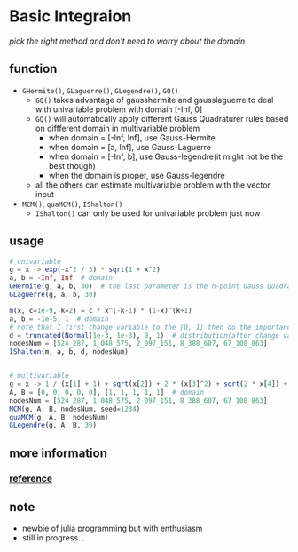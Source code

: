 # Basic Integraion
*pick the right method and don't need to worry about the domain*


## function
- `GHermite()`, `GLaguerre()`, `GLegendre()`, `GQ()`
    - `GQ()` takes advantage of gausshermite and gausslaguerre to deal with univariable problem with domain [-Inf, 0] 
    - `GQ()` will automatically apply different Gauss Quadraturer rules based on diffferent domain in multivariable problem 
        - when domain = [-Inf, Inf], use Gauss-Hermite
        - when domain = [a, Inf], use Gauss-Laguerre
        - when domain = [-Inf, b], use Gauss-legendre(it might not be the best though)
        - when the domain is proper, use Gauss-legendre
    - all the others can estimate multivariable problem with the vector input 
- `MCM()`, `quaMCM()`, `IShalton()`
    - `IShalton()` can only be used for univariable problem just now


## usage
```julia
# univariable
g = x -> exp(-x^2 / 3) * sqrt(1 + x^2)
a, b = -Inf, Inf  # domain
GHermite(g, a, b, 30)  # the last parameter is the n-point Gauss Quadrature nodes and weights
GLaguerre(g, a, b, 30) 

m(x, c=1e-9, k=2) = c * x^(-k-1) * (1-x)^(k+1)
a, b = -1e-5, 1  # domain
# note that I first change variable to the [0, 1] then do the importance sampling
d = truncated(Normal(1e-3, 1e-3), 0, 1)  # distribution(after change variable, domain=[0, 1])
nodesNum = [524_287, 1_048_575, 2_097_151, 8_388_607, 67_108_863]
IShalton(m, a, b, d, nodesNum)


# multivariable
g = x -> 1 / (x[1] + 1) + sqrt(x[2]) + 2 * (x[3]^2) + sqrt(2 * x[4]) + cbrt(x[5])
A, B = [0, 0, 0, 0, 0], [1, 1, 1, 1, 1]  # domain
nodesNum = [524_287, 1_048_575, 2_097_151, 8_388_607, 67_108_863]
MCM(g, A, B, nodesNum, seed=1234)
quaMCM(g, A, B, nodesNum)
GLegendre(g, A, B, 30)
```


## more information
### [reference](https://opottghjk00.github.io/content/BasicIntegration/index.html)


## note
- newbie of julia programming but with enthusiasm
- still in progress...
